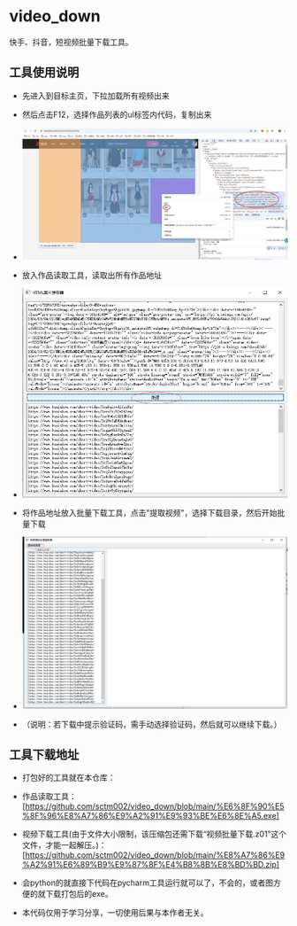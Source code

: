 # video_down

快手、抖音，短视频批量下载工具。

## 工具使用说明

- 先进入到目标主页，下拉加载所有视频出来

- 然后点击F12，选择作品列表的ul标签内代码，复制出来

- ![第一步](1.png)

- 放入作品读取工具，读取出所有作品地址

- ![第二步](2.png)

- 将作品地址放入批量下载工具，点击"提取视频"，选择下载目录，然后开始批量下载

- ![第三步](3.png)

- （说明：若下载中提示验证码，需手动选择验证码，然后就可以继续下载。）

## 工具下载地址

- 打包好的工具就在本仓库：

- 作品读取工具：[https://github.com/sctm002/video_down/blob/main/%E6%8F%90%E5%8F%96%E8%A7%86%E9%A2%91%E9%93%BE%E6%8E%A5.exe]

- 视频下载工具(由于文件大小限制，该压缩包还需下载“视频批量下载.z01”这个文件，才能一起解压。)：[https://github.com/sctm002/video_down/blob/main/%E8%A7%86%E9%A2%91%E6%89%B9%E9%87%8F%E4%B8%8B%E8%BD%BD.zip]

- 会python的就直接下代码在pycharm工具运行就可以了，不会的，或者图方便的就下载打包后的exe。

- 本代码仅用于学习分享，一切使用后果与本作者无关。
